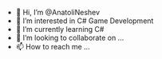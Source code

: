 - 👋 Hi, I’m @AnatoliNeshev
- 👀 I’m interested in  C#  Game Development
- 🌱 I’m currently learning C#
- 💞️ I’m looking to collaborate on ...
- 📫 How to reach me ...

<!---
AnatoliNeshev/AnatoliNeshev is a ✨ special ✨ repository because its `README.md` (this file) appears on your GitHub profile.
You can click the Preview link to take a look at your changes.
--->
